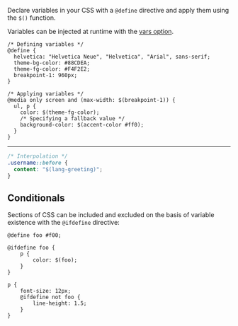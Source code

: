 <!--{

"title": "Variables"

}-->

Declare variables in your CSS with a `@define` directive and apply them using the `$()` function.

Variables can be injected at runtime with the [vars option](#api--options).


```crush
/* Defining variables */
@define {
  helvetica: "Helvetica Neue", "Helvetica", "Arial", sans-serif;
  theme-bg-color: #88CDEA;
  theme-fg-color: #F4F2E2;
  breakpoint-1: 960px;
}

/* Applying variables */
@media only screen and (max-width: $(breakpoint-1)) {
  ul, p {
    color: $(theme-fg-color);
    /* Specifying a fallback value */
    background-color: $(accent-color #ff0);
  }
}
```

*******

```css
/* Interpolation */
.username::before {
  content: "$(lang-greeting)";
}
```

## Conditionals

Sections of CSS can be included and excluded on the basis of variable existence with the `@ifdefine` directive:

```crush
@define foo #f00;

@ifdefine foo {
    p {
        color: $(foo);
    }
}

p {
    font-size: 12px;
    @ifdefine not foo {
        line-height: 1.5;
    }
}
```
